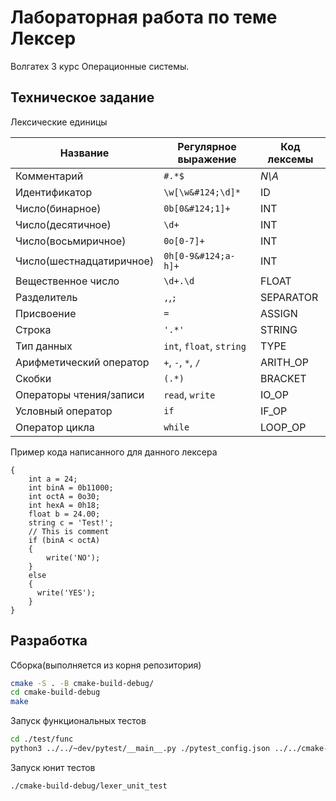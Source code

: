 # Лабораторная работа по теме Лексер

Волгатех 3 курс Операционные системы.

## Техническое задание

Лексические единицы

| Название                 | Регулярное выражение     | Код лексемы |
|--------------------------|--------------------------|-------------|
| Комментарий              | `#.*$`                   | *N\A*       |
| Идентификатор            | `\w[\w&#124;\d]*`        | ID          |
| Число(бинарное)          | `0b[0&#124;1]+`          | INT         |
| Число(десятичное)        | `\d+`                    | INT         |
| Число(восьмиричное)      | `0o[0-7]+`               | INT         |
| Число(шестнадцатиричное) | `0h[0-9&#124;a-h]+`      | INT         |
| Вещественное число       | `\d+.\d`                 | FLOAT       |
| Разделитель              | `,`,`;`                  | SEPARATOR   |
| Присвоение               | `=`                      | ASSIGN      |
| Строка                   | `'.*'`                   | STRING      |
| Тип данных               | `int`, `float`, `string` | TYPE        |
| Арифметический оператор  | `+`, `-`, `*`, `/`       | ARITH_OP    |
| Скобки                   | `(.*)`                   | BRACKET     |
| Операторы чтения/записи  | `read`, `write`          | IO_OP       |
| Условный оператор        | `if`                     | IF_OP       |
| Оператор цикла           | `while`                  | LOOP_OP     |

Пример кода написанного для данного лексера

```
{
    int a = 24;
    int binA = 0b11000;
    int octA = 0o30;
    int hexA = 0h18;
    float b = 24.00;
    string c = 'Test!';
    // This is comment
    if (binA < octA)
    {
        write('NO');
    }
    else
    {
      write('YES');
    }
}
```

## Разработка

Сборка(выполняется из корня репозитория)
```bash
cmake -S . -B cmake-build-debug/
cd cmake-build-debug
make
```

Запуск функциональных тестов
```bash
cd ./test/func
python3 ../../~dev/pytest/__main__.py ./pytest_config.json ../../cmake-build-debug/lexer
```

Запуск юнит тестов
```bash
./cmake-build-debug/lexer_unit_test
```